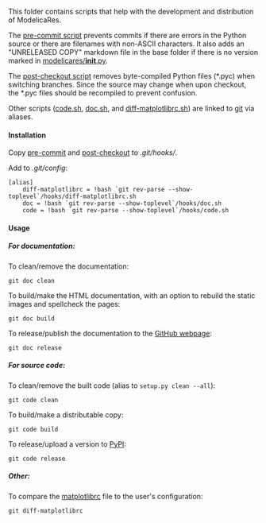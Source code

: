 This folder contains scripts that help with the development and distribution of
ModelicaRes.

The [pre-commit script](pre-commit) prevents commits if there are errors in the
Python source or there are filenames with non-ASCII characters.  It also adds
an "UNRELEASED COPY" markdown file in the base folder if there is no version
marked in [modelicares/__init__.py](../modelicares/__init__.py).

The [post-checkout script](post-checkout) removes byte-compiled Python files
(*.pyc) when switching branches.  Since the source may change when upon
checkout, the *.pyc files should be recompiled to prevent confusion.

Other scripts ([code.sh](code.sh), [doc.sh](doc.sh), and
[diff-matplotlibrc.sh](diff-matplotlibrc.sh)) are linked to [git] via aliases.

#### Installation

Copy [pre-commit](pre-commit) and [post-checkout](post-checkout) to
*.git/hooks/*.

Add to *.git/config*:

    [alias]
	    diff-matplotlibrc = !bash `git rev-parse --show-toplevel`/hooks/diff-matplotlibrc.sh
	    doc = !bash `git rev-parse --show-toplevel`/hooks/doc.sh
	    code = !bash `git rev-parse --show-toplevel`/hooks/code.sh

#### Usage

##### For documentation:

To clean/remove the documentation:

    git doc clean

To build/make the HTML documentation, with an option to rebuild the static
images and spellcheck the pages:

    git doc build

To release/publish the documentation to the [GitHub webpage]\:

    git doc release

##### For source code:

To clean/remove the built code (alias to `setup.py clean --all`):

    git code clean

To build/make a distributable copy:

    git code build

To release/upload a version to [PyPI]\:

    git code release

##### Other:

To compare the [matplotlibrc](../matplotlibrc) file to the user's configuration:

    git diff-matplotlibrc


[git]: http://git-scm.com/
[GitHub webpage]: kdavies4.github.io/ModelicaRes/
[PyPI]: https://pypi.python.org/pypi/ModelicaRes
